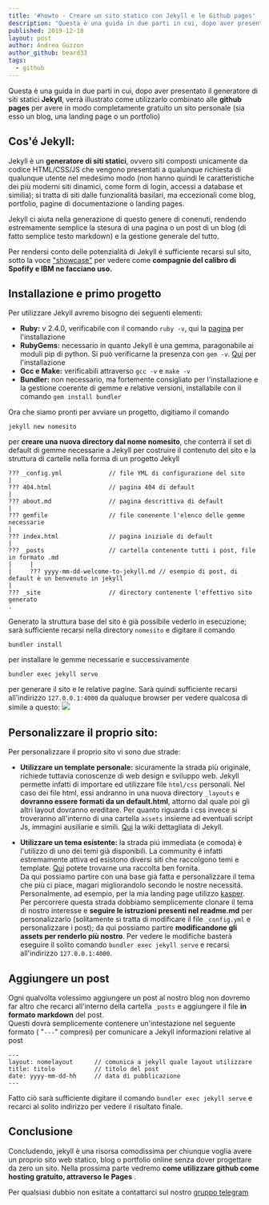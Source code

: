 ```yaml
---
title: '#howto - Creare un sito statico con Jekyll e le Github pages'
description: "Questa è una guida in due parti in cui, dopo aver presentato il generatore di siti statici Jekyll.."
published: 2019-12-18
layout: post
author: Andrea Guzzon
author_github: beard33
tags:
  - github
---
```

Questa è una guida in due parti in cui, dopo aver presentato il generatore di siti statici **Jekyll**, verrà illustrato come utilizzarlo combinato alle **github pages** per avere in modo completamente gratuito un sito personale (sia esso un blog, una landing page o un portfolio)

## Cos'é Jekyll:

Jekyll è un **generatore di siti statici**, ovvero siti composti unicamente da codice HTML/CSS/JS che vengono presentati a qualunque richiesta di qualunque utente nel medesimo modo (non hanno quindi le caratteristiche dei più moderni siti dinamici, come form di login, accessi a database et similia); si tratta di siti dalle funzionalità basilari, ma eccezionali come blog, portfolio, pagine di documentazione o landing pages.  

Jekyll ci aiuta nella generazione di questo genere di conenuti, rendendo estremamente semplice la stesura di una pagina o un post di un blog (di fatto semplice testo markdown) e la gestione generale del tutto.  

Per rendersi conto delle potenzialità di Jekyll é sufficiente recarsi sul sito, sotto la voce ["showcase"](https://jekyllrb.com/showcase/) per vedere come **compagnie del calibro di Spofify e IBM ne facciano uso.**

## Installazione e primo progetto
Per utilizzare Jekyll avremo bisogno dei seguenti elementi:

*   **Ruby:** v 2.4.0, verificabile con il comando `ruby -v`, qui la [pagina](https://www.ruby-lang.org/en/downloads/) per l'installazione
*   **RubyGems:** necessario in quanto Jekyll è una gemma, paragonabile ai moduli pip di python. Si può verificarne la presenza con `gem -v`. [Qui](https://rubygems.org/pages/download) per l'installazione
*   **Gcc e Make:** verificabili attraverso `gcc -v` e `make -v`
*   **Bundler:** non necessario, ma fortemente consigliato per l'installazione e la gestione coerente di gemme e relative versioni, installabile con il comando `gem install bundler`

Ora che siamo pronti per avviare un progetto, digitiamo il comando

    jekyll new nomesito

per **creare una nuova directory dal nome nomesito**, che conterrà il set di default di gemme necessarie a Jekyll per costruire il contenuto del sito e la struttura di cartelle nella forma di un progetto Jekyll

    ??? _config.yml             // file YML di configurazione del sito
    |
    ??? 404.html                // pagina 404 di default
    |
    ??? about.md                // pagina descrittiva di default
    |
    ??? gemfile                 // file conenente l'elenco delle gemme necessarie
    |  
    ??? index.html              // pagina iniziale di default
    | 
    ??? _posts                  // cartella contenente tutti i post, file in formato .md
    |     |
    |     ??? yyyy-mm-dd-welcome-to-jekyll.md // esempio di post, di default è un benvenuto in jekyll
    |
    ??? _site                   // directory contenente l'effettivo sito generato
    .

Generato la struttura base del sito è già possibile vederlo in esecuzione; sarà sufficiente recarsi nella directory `nomesito` e digitare il comando

    bundler install

per installare le gemme necessarie e successivamente

    bundler exec jekyll serve

per generare il sito e le relative pagine. Sarà quindi sufficiente recarsi all'indirizzo `127.0.0.1:4000` da qualuque browser per vedere qualcosa di simile a questo: ![](https://i.ibb.co/NSGSSvy/jekyllsite.png)

## Personalizzare il proprio sito:

Per personalizzare il proprio sito vi sono due strade:

*   **Utilizzare un template personale:** sicuramente la strada più originale, richiede tuttavia conoscenze di web design e sviluppo web. Jekyll permette infatti di importare ed utilizzare file `html/css` personali. Nel caso dei file html, essi andranno in una nuova directory `_layouts` e **dovranno essere formati da un default.html**, attorno dal quale poi gli altri layout dovranno ereditare. Per quanto riguarda i css invece si troveranno all'interno di una cartella `assets` insieme ad eventuali script Js, immagini ausiliarie e simili. [Qui](https://jekyllrb.com/docs/layouts/) la wiki dettagliata di Jekyll.

*   **Utilizzare un tema esistente:** la strada piú immediata (e comoda) è l'utilizzo di uno dei temi già disponibili. La community é infatti estremamente attiva ed esistono diversi siti che raccolgono temi e template. [Qui](http://jekyllthemes.org/) potete trovarne una raccolta ben fornita. <br>
Da qui possiamo partire con una base già fatta e personalizzare il tema che più ci piace, magari migliorandolo secondo le nostre necessitá. Personalmente, ad esempio, per la mia landing page utilizzo [kasper](https://github.com/rosario/kasper).  
    Per percorrere questa strada dobbiamo semplicemente clonare il tema di nostro interesse e **seguire le istruzioni presenti nel readme.md** per personalizzarlo (solitamente si tratta di modificare il file `_config.yml` e personalizzare i post); da qui possiamo partire **modificandone gli assets per renderlo più nostro**. Per vedere le modifiche basterà eseguire il solito comando `bundler exec jekyll serve` e recarsi all'indirizzo `127.0.0.1:4000`.

## Aggiungere un post

Ogni qualvolta volessimo aggiungere un post al nostro blog non dovremo far altro che recarci all'interno della cartella `_posts` e aggiungere il file **in formato markdown** del post.  
Questi dovrà semplicemente contenere un'intestazione nel seguente formato ( "`---`" compresi) per comunicare a Jekyll informazioni relative al post

    ---
    layout: nomelayout      // comunica a jekyll quale layout utilizzare
    title: titolo           // titolo del post
    date: yyyy-mm-dd-hh     // data di pubblicazione
    ---

Fatto ciò sarà sufficiente digitare il comando `bundler exec jekyll serve` e recarci al solito indirizzo per vedere il risultato finale.  

## Conclusione

Concludendo, jekyll è una risorsa comodissima per chiunque voglia avere un proprio sito web statico, blog o portfolio online senza dover progettare da zero un sito. Nella prossima parte vedremo **come utilizzare github come hosting gratuito, attraverso le Pages** .

Per qualsiasi dubbio non esitate a contattarci sul nostro [gruppo telegram](https://linuxhub.it/t.me/gentedilinux)